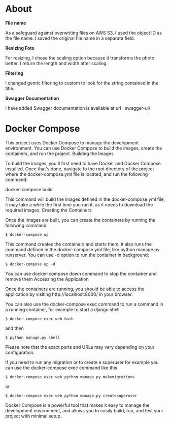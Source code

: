 # About


**File name**

As a safeguard against overwriting files on AWS S3, I used the object ID as the file name. I saved the original file name in a separate field. 


**Resizing Foto**

For resizing, I chose the scaling option because it transforms the photo better.  I return the length and width after scaling.


**Filtering**

I changed genric filtering to custom to look for the string contained in the title.

**Swagger Documentation**

I have added Swagger documentation is available at url : swagger-ui/


# Docker Compose

This project uses Docker Compose to manage the development environment. You can use Docker Compose to build the images, create the containers, and run the project. Building the Images

To build the images, you'll first need to have Docker and Docker Compose installed. Once that's done, navigate to the root directory of the project where the docker-compose.yml file is located, and run the following command:

docker-compose build

This command will build the images defined in the docker-compose.yml file, it may take a while the first time you run it, as it needs to download the required images. Creating the Containers

Once the images are built, you can create the containers by running the following command:
```
$ docker-compose up
```

This command creates the containers and starts them, it also runs the command defined in the docker-compose.yml file, like python manage.py runserver. You can use -d option to run the container in background:
```
$ docker-compose up -d
```
You can use docker-compose down command to stop the container and remove them Accessing the Application

Once the containers are running, you should be able to access the application by visiting http://localhost:8000/ in your browser.

You can also use the docker-compose exec command to run a command in a running container, for example to start a django shell
```
$ docker-compose exec web bash
```
and then
```
$ python manage.py shell
```
Please note that the exact ports and URLs may vary depending on your configuration.

If you need to run any migration or to create a superuser for example you can use the docker-compose exec command like this
```
$ docker-compose exec web python manage.py makemigrations
```
or
```
$ docker-compose exec web python manage.py createsuperuser
```
Docker Compose is a powerful tool that makes it easy to manage the development environment, and allows you to easily build, run, and test your project with minimal setup.

